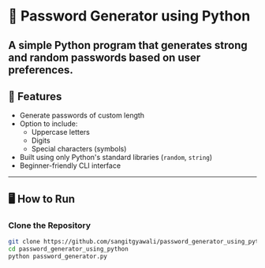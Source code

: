 # 🔐 Password Generator using Python

A simple Python program that generates strong and random passwords based on user preferences.
---

## 🚀 Features

- Generate passwords of custom length
- Option to include:
  - Uppercase letters
  - Digits
  - Special characters (symbols)
- Built using only Python's standard libraries (`random`, `string`)
- Beginner-friendly CLI interface

---

## 🖥️ How to Run

### Clone the Repository

```bash
git clone https://github.com/sangitgyawali/password_generator_using_python.git
cd password_generator_using_python
python password_generator.py
